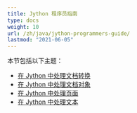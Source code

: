```yaml
---
title: Jython 程序员指南
type: docs
weight: 10
url: /zh/java/jython-programmers-guide/
lastmod: "2021-06-05"
---
```


本节包括以下主题：

- [在 Jython 中处理文档转换](/pdf/zh/java/working-with-document-conversion-in-jython/)
- [在 Jython 中处理文档对象](/pdf/zh/java/working-with-document-object-in-jython/)
- [在 Jython 中处理页面](/pdf/zh/java/working-with-pages-in-jython/)
- [在 Jython 中处理文本](/pdf/zh/java/working-with-text-in-jython/)